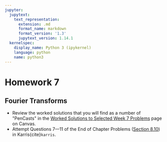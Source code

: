 ```yaml
---
jupyter:
  jupytext:
    text_representation:
      extension: .md
      format_name: markdown
      format_version: '1.3'
      jupytext_version: 1.14.1
  kernelspec:
    display_name: Python 3 (ipykernel)
    language: python
    name: python3
---
```


# Homework 7

## Fourier Transforms

* Review the worked solutions that you will find as a number of "PenCasts" in the [Worked Solutions to Selected Week 7 Problems](https://canvas.swansea.ac.uk/courses/646/pages/worked-solutions-to-selected-week-7-problems?module_item_id=403389) page on Canvas. 
* Attempt Questions 7—11 of the End of Chapter Problems ([Section 8.10](https://ebookcentral.proquest.com/lib/swansea-ebooks/reader.action?docID=3384197&ppg=315)) in Karris{cite}`karris`.
